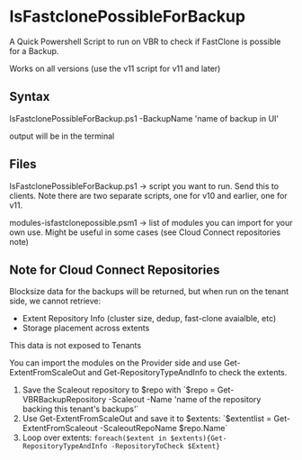 # IsFastclonePossibleForBackup

A Quick Powershell Script to run on VBR to check if FastClone is possible for a Backup. 

Works on all versions (use the v11 script for v11 and later)


## Syntax

IsFastclonePossibleForBackup.ps1 -BackupName 'name of backup in UI'

output will be in the terminal

## Files

IsFastclonePossibleForBackup.ps1 -> script you want to run. Send this to clients. Note there are two separate scripts, one for v10 and earlier, one for v11. 

modules-isfastclonepossible.psm1 -> list of modules you can import for your own use. Might be useful in some cases (see Cloud Connect repositories note)


## Note for Cloud Connect Repositories

Blocksize data for the backups will be returned, but when run on the tenant side, we cannot retrieve:

- Extent Repository Info (cluster size, dedup, fast-clone avaialble, etc)
- Storage placement across extents

This data is not exposed to Tenants

You can import the modules on the Provider side and use Get-ExtentFromScaleOut and Get-RepositoryTypeAndInfo to check the extents.

1. Save the Scaleout repository to $repo with `$repo = Get-VBRBackupRepository -Scaleout -Name 'name of the repository backing this tenant's backups'`
2. Use Get-ExtentFromScaleOut and save it to $extents: `$extentlist = Get-ExtentFromScaleout -ScaleoutRepoName $repo.Name`
3. Loop over extents:  `foreach($extent in $extents){Get-RepositoryTypeAndInfo -RepositoryToCheck $Extent}`

